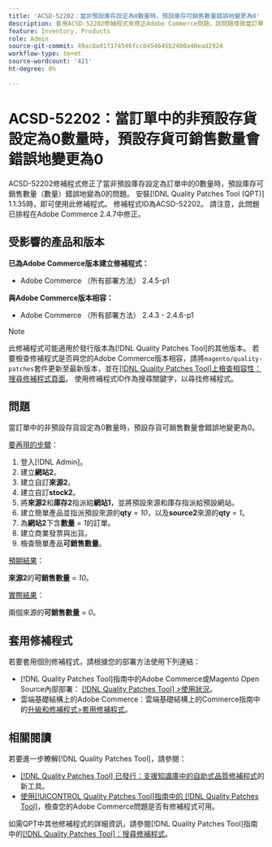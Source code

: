 ```yaml
---
title: 'ACSD-52202：當非預設庫存設定為0數量時，預設庫存可銷售數量錯誤地變更為0'
description: 套用ACSD-52202修補程式來修正Adobe Commerce問題，該問題導致當訂單中的非預設庫存設定為0數量時，預設庫存可銷售數量錯誤地變為0。
feature: Inventory, Products
role: Admin
source-git-commit: 49ac8ad1f174546fcc0454645b2480a40ead2924
workflow-type: tm+mt
source-wordcount: '421'
ht-degree: 0%

---
```


# ACSD-52202：當訂單中的非預設存貨設定為0數量時，預設存貨可銷售數量會錯誤地變更為0

ACSD-52202修補程式修正了當非預設庫存設定為訂單中的0數量時，預設庫存可銷售數量（數量）錯誤地變為0的問題。 安裝[!DNL Quality Patches Tool (QPT)] 1.1.35時，即可使用此修補程式。 修補程式ID為ACSD-52202。 請注意，此問題已排程在Adobe Commerce 2.4.7中修正。

## 受影響的產品和版本

**已為Adobe Commerce版本建立修補程式：**

* Adobe Commerce （所有部署方法） 2.4.5-p1

**與Adobe Commerce版本相容：**

* Adobe Commerce （所有部署方法） 2.4.3 - 2.4.6-p1

>[!NOTE]
>
>此修補程式可能適用於發行版本為[!DNL Quality Patches Tool]的其他版本。 若要檢查修補程式是否與您的Adobe Commerce版本相容，請將`magento/quality-patches`套件更新至最新版本，並在[[!DNL Quality Patches Tool]上檢查相容性：搜尋修補程式頁面](https://experienceleague.adobe.com/tools/commerce-quality-patches/index.html)。 使用修補程式ID作為搜尋關鍵字，以尋找修補程式。

## 問題

當訂單中的非預設存貨設定為0數量時，預設存貨可銷售數量會錯誤地變更為0。

<u>要再現的步驟</u>：

1. 登入[!DNL Admin]。
1. 建立&#x200B;**網站2**。
1. 建立自訂&#x200B;**來源2**。
1. 建立自訂&#x200B;**stock2**。
1. 將&#x200B;**來源2**&#x200B;和&#x200B;**庫存2**&#x200B;指派給&#x200B;**網站1**，並將預設來源和庫存指派給預設網站。
1. 建立簡單產品並指派預設來源的&#x200B;**qty** = *10*，以及&#x200B;**source2**&#x200B;來源的&#x200B;**qty** = *1*。
1. 為&#x200B;**網站2**&#x200B;下含&#x200B;**數量** = *1*&#x200B;的訂單。
1. 建立商業發票與出貨。
1. 檢查簡單產品&#x200B;**可銷售數量**。

<u>預期結果</u>：

**來源2**&#x200B;的&#x200B;**可銷售數量** = *10*。

<u>實際結果</u>：

兩個來源的&#x200B;**可銷售數量** = *0*。

## 套用修補程式

若要套用個別修補程式，請根據您的部署方法使用下列連結：

* [!DNL Quality Patches Tool]指南中的Adobe Commerce或Magento Open Source內部部署： [[!DNL Quality Patches Tool] >使用狀況](https://experienceleague.adobe.com/docs/commerce-operations/tools/quality-patches-tool/usage.html)。
* 雲端基礎結構上的Adobe Commerce：雲端基礎結構上的Commerce指南中的[升級和修補程式>套用修補程式](https://experienceleague.adobe.com/docs/commerce-cloud-service/user-guide/develop/upgrade/apply-patches.html)。

## 相關閱讀

若要進一步瞭解[!DNL Quality Patches Tool]，請參閱：

* [[!DNL Quality Patches Tool] 已發行：支援知識庫中的自助式品質修補程式](https://experienceleague.adobe.com/en/docs/commerce-knowledge-base/kb/announcements/commerce-announcements/magento-quality-patches-released-new-tool-to-self-serve-quality-patches)的新工具。
* [使用[!UICONTROL Quality Patches Tool]指南中的 [!DNL Quality Patches Tool]](/help/tools/quality-patches-tool/patches-available-in-qpt/check-patch-for-magento-issue-with-magento-quality-patches.md)，檢查您的Adobe Commerce問題是否有修補程式可用。


如需QPT中其他修補程式的詳細資訊，請參閱[!DNL Quality Patches Tool]指南中的[[!DNL Quality Patches Tool]：搜尋修補程式](https://experienceleague.adobe.com/tools/commerce-quality-patches/index.html)。
